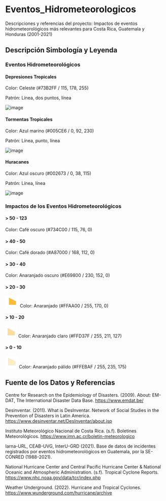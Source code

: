 # Eventos_Hidrometeorologicos
Descripciones y referencias del proyecto: Impactos de eventos hidrometeorológicos más relevantes para Costa Rica, Guatemala y Honduras (2001-2021)

## Descripción Simbología y Leyenda

### Eventos Hidrometeorológicos

#### Depresiones Tropicales
Color: Celeste (#73B2FF / 115, 178, 255)

Patrón: Línea, dos puntos, línea 

![image](https://github.com/Daenyss/Eventos_Hidrometeorologicos/blob/22ada82d238fe1c9edbd2abea504f281b1ee2c01/Simbolog%C3%ADa%20Depresiones%20Tropicales.png) 


#### Tormentas Tropicales

Color: Azul marino (#005CE6 / 0, 92, 230)

Patrón: Línea, punto, línea

![image](https://github.com/Daenyss/Eventos_Hidrometeorologicos/blob/63ba405bdc44b20579704f119c2f1aa30061154c/Simbolog%C3%ADa%20Tormentas%20Tropicales%20.png)

#### Huracanes

Color: Azul oscuro (#002673 / 0, 38, 115)

Patrón: Línea, línea 

![image](https://github.com/Daenyss/Eventos_Hidrometeorologicos/blob/737e2ad717a0018aec861cc42d7f18d2ae25b6f0/Simbolog%C3%ADa%20Huracanes.png)

### Impactos de los Eventos Hidrometeorológicos

#### > 50 - 123
  Color: Café oscuro (#734C00 / 115, 76, 0)

#### > 40 - 50
  Color: Café dorado (#A87000 / 168, 112, 0) 

#### > 30 - 40
  Color: Anaranjado oscuro (#E69800 / 230, 152, 0)

#### > 20 - 30
![image](https://github.com/Daenyss/Eventos_Hidrometeorologicos/blob/09bd393a74fa4a424e84e46ac7acbd5909b78901/20-30.png)
  Color: Anaranjado (#FFAA00 / 255, 170, 0)

#### > 10 - 20
![image](https://github.com/Daenyss/Eventos_Hidrometeorologicos/blob/21e248648f7cb1f294373be74d8bff7e3a893548/10-20.png)
  Color: Anaranjado claro (#FFD37F / 255, 211, 127)

#### > 0 - 10  
![image](https://github.com/Daenyss/Eventos_Hidrometeorologicos/blob/09c96184413a92f32f8aaa32d414fbd4b1d8e3f1/0-10.png)
  Color: Anaranjado pálido (#FFEBAF / 255, 235, 175)
  

## Fuente de los Datos y Referencias 

Centre  for  Research  on  the  Epidemiology  of  Disasters. (2009).  About:  EM-DAT,  The International  Disaster  Data  Base. https://www.emdat.be/ 

Desinventar. (2011). What is DesInventar. Network of Social Studies in the Prevention of Disasters in Latin America. https://www.desinventar.net/DesInventar/about.jsp 

Instituto Meteorológico Nacional de Costa Rica. (s.f).  Boletines Meteorológicos. https://www.imn.ac.cr/boletin-meteorologico 

Iarna-URL, CEAB-UVG, InterU-GRD (2021). Base de datos de incidentes registrados por eventos hidrometeorológicos en Guatemala, por la SE-CONRED (1988-2021). 

National Hurricane Center and Central Pacific Hurricane Center & National Oceanic and Atmospheric Administration. (s.f). Tropical Cyclone Reports. https://www.nhc.noaa.gov/data/tcr/index.php 

Weather Underground. (2022). Hurricane and Tropical Cyclones. https://www.wunderground.com/hurricane/archive 





